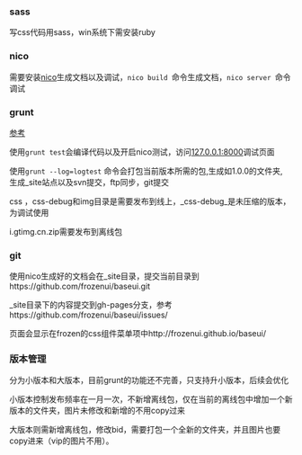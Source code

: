 ### sass

写css代码用sass，win系统下需安装ruby

### nico 

需要安装[nico](lab.lepture.com/nico/zh/)生成文档以及调试，`nico build `命令生成文档，`nico server `命令调试


### grunt

[参考](https://github.com/QQVIPTeam/team/issues/5)

使用`grunt test`会编译代码以及开启nico测试，访问[127.0.0.1:8000](127.0.0.1:8000)调试页面

使用`grunt --log=logtest` 命令会打包当前版本所需的包,生成如1.0.0的文件夹, 生成_site站点以及svn提交，ftp同步，git提交

css ，css-debug和img目录是需要发布到线上，_css-debug_是未压缩的版本，为调试使用

i.gtimg.cn.zip需要发布到离线包


### git

使用nico生成好的文档会在_site目录，提交当前目录到https://github.com/frozenui/baseui.git

_site目录下的内容提交到gh-pages分支，参考https://github.com/frozenui/baseui/issues/

页面会显示在frozen的css组件菜单项中http://frozenui.github.io/baseui/


### 版本管理

分为小版本和大版本，目前grunt的功能还不完善，只支持升小版本，后续会优化

小版本控制发布频率在一月一次，不新增离线包，仅在当前的离线包中增加一个新版本的文件夹，图片未修改和新增的不用copy过来

大版本则需新增离线包，修改bid，需要打包一个全新的文件夹，并且图片也要copy进来（vip的图片不用）。

